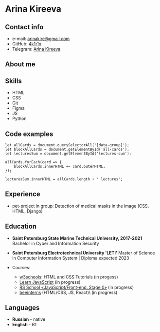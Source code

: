 
# Arina Kireeva

## Contact info
* e-mail: arinakire@gmail.com
* GitHub: [4k1r1n](https://github.com/4k1r1n)
* Telegram: [Arina Kireeva](https://t.me/akira657)

## About me


## Skills
* HTML
* CSS
* Git
* Figma
* JS
* Python

## Code examples
```
let allCards = document.querySelectorAll('[data-group]');
let blockAllCards = document.getElementById('all-cards');
let lecturesSum = document.getElementById('lectures-sum');

allCards.forEach(card => {
    blockAllCards.innerHTML += card.outerHTML;
});

lecturesSum.innerHTML = allCards.length + ' lectures';
```
## Experience
* pet-project in group: Detection of medical masks in the image (CSS, HTML, Django)

## Education
* __Saint Petersburg State Marine Technical University, 2017-2021__
Bachelor in Cyber and Information Security
* __Saint Petersburg Electrotechnical University 'LETI'__
Master of Science in Computer Information System | Diploma expected 2023

* Courses:
     + [w3schools](https://www.w3schools.com/): HTML and CSS Tutorials (in progess)
     + [Learn JavaScript](https://learn.javascript.ru/) (in progress)
     + [RS School «JavaScript/Front-end. Stage 0»](https://rs.school/js/) (in progress)
     + [beeinterns](https://beeline-interns.ru/) \(HTML/CSS, JS, React)\ (in progress)

## Languages
* __Russian__ - native
* __English__ - B1